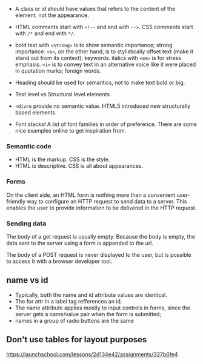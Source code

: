 - A class or id should have values that refers to the content of the element, not the appearance.

- HTML comments start with `<!--` and end with `-->`. CSS comments start with `/*` and end with `*/`.

- bold text with `<strong>` is to show semantic importance; strong importance. `<b>`, on the other hand, is to stylistically offset text (make it stand out from its context); keywords. italics with `<em>` is for stress emphasis. `<i>` is to convey text in an alternative voice like it were placed in quotation marks; foreign words.

- Heading should be used for semantics, not to make text bold or big.

- Text level vs Structural level elements

- `<div>`s provide no semantic value. HTML5 introduced new structurally based elements.

- Font stacks! A list of font families in order of preference. There are some nice examples online to get inspiration from.

### Semantic code
- HTML is the markup. CSS is the style.
- HTML is descriptive. CSS is all about appearances.

### Forms

On the client side, an HTML form is nothing more than a convenient user-friendly way to configure an HTTP request to send data to a server. This enables the user to provide information to be delivered in the HTTP request.

### Sending data

The body of a get request is usually empty. Because the body is empty, the data sent to the server using a form is appended to the url.

The body of a POST request is never displayed to the user, but is possible to access it with a browser developer tool.

## name vs id

- Typically, both the name and id attribute values are identical.
- The for attr in a label tag refferences an id.
- The name attribute applies mostly to input controls in forms, since the server gets a name/value pair when the form is submitted;
- names in a group of radio buttons are the same

## Don't use tables for layout purposes

https://launchschool.com/lessons/2d134e42/assignments/327b6fe4

